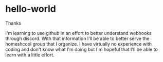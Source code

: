 # hello-world

Thanks

I'm learning to use github in an effort to better understand webhooks through discord.  With that information I'll be able to better serve the homeshcool group that I organize.  I have virtually no experience with coding and don't know what I'm doing but I'm hopeful that I'll be able to learn with a little effort.

